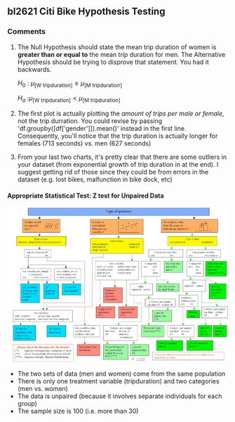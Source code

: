 ## bl2621 Citi Bike Hypothesis Testing

### Comments

1. The Null Hypothesis should state the mean trip duration of women is **greater than or equal to** the mean trip duration for men. The Alternative Hypothesis should be trying to disprove that statement. You had it backwards.

    $H_0$ : ${\mu_{\mathrm{{[W\:tripduration]}}}} \geq {\mu_{\mathrm{[M\:tripduration]}}}$

    $H_a$ :${\mu_{\mathrm{{[W\:tripduration]}}}} < {\mu_{\mathrm{[M\:tripduration]}}}$
    
    

2. The first plot is actually plotting the *amount of trips per male or female*, not the trip durration. You could revise by passing 'df.groupby([df['gender']]).mean()' instead in the first line. Consequently, you'll notice that the trip duration is actually longer for females (713 seconds) vs. men (627 seconds)


3. From your last two charts, it's pretty clear that there are some outliers in your dataset (from exponential growth of trip duration in at the end). I suggest getting rid of those since they could be from errors in the dataset (e.g. lost bikes, malfunction in bike dock, etc)

#### Appropriate Statistical Test: Z test for Unpaired Data
![Alt text](../HW4_bl2621/WhichStat.jpg)
* The two sets of data (men and women) come from the same population 
* There is only one treatment variable (tripduration) and two categories (men vs. women)
* The data is unpaired (because it involves separate individuals for each group)
* The sample size is 100 (i.e. more than 30)

